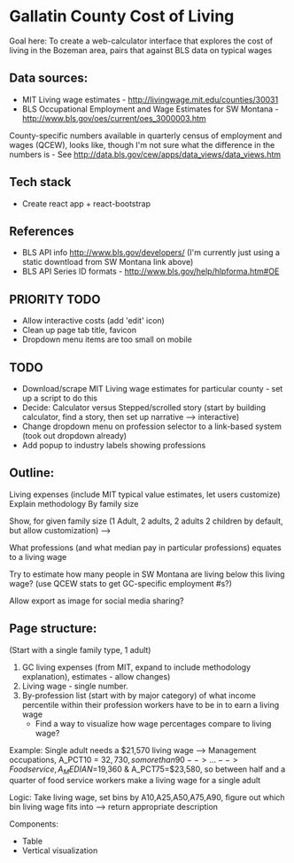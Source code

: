 # Gallatin County Cost of Living

Goal here: To create a web-calculator interface that explores the cost of living in the Bozeman area, pairs that against BLS data on typical wages


## Data sources:
- MIT Living wage estimates - http://livingwage.mit.edu/counties/30031
- BLS Occupational Employment and Wage Estimates for SW Montana - http://www.bls.gov/oes/current/oes_3000003.htm

County-specific numbers available in quarterly census of employment and wages (QCEW), looks like, though I'm not sure what the difference in the numbers is - See http://data.bls.gov/cew/apps/data_views/data_views.htm

## Tech stack
- Create react app + react-bootstrap

## References
- BLS API info http://www.bls.gov/developers/ (I'm currently just using a static downtload from SW Montana link above)
- BLS API Series ID formats - http://www.bls.gov/help/hlpforma.htm#OE

## PRIORITY TODO
- Allow interactive costs (add 'edit' icon)
- Clean up page tab title, favicon
- Dropdown menu items are too small on mobile

## TODO
- Download/scrape MIT Living wage estimates for particular county - set up a script to do this
- Decide: Calculator versus Stepped/scrolled story (start by building calculator, find a story, then set up narrative --> interactive)
- Change dropdown menu on profession selector to a link-based system (took out dropdown already)
- Add popup to industry labels showing professions


## Outline:

Living expenses (include MIT typical value estimates, let users customize)
    Explain methodology
    By family size

Show, for given family size (1 Adult, 2 adults, 2 adults 2 children by default, but allow customization) --> 

What professions (and what median pay in particular professions) equates to a living wage

Try to estimate how many people in SW Montana are living below this living wage? (use QCEW stats to get GC-specific employment #s?)

Allow export as image for social media sharing? 

## Page structure:

(Start with a single family type, 1 adult)
1. GC living expenses (from MIT, expand to include methodology explanation), estimates - allow changes)
2. Living wage - single number.
3. By-profession list (start with by major category) of what income percentile within their profession workers have to be in to earn a living wage
    - Find a way to visualize how wage percentages compare to living wage?

Example:
Single adult needs a $21,570 living wage
--> Management occupations, A_PCT10 = $32,730, so more than 90% of managers make a living wage for a single adult.
--> 
...
--> Food service, A_MEDIAN=$19,360 & A_PCT75=$23,580, so between half and a quarter of food service workers make a living wage for a single adult

Logic: Take living wage, set bins by A10,A25,A50,A75,A90, figure out which bin living wage fits into --> return appropriate description

Components:
- Table
- Vertical visualization
